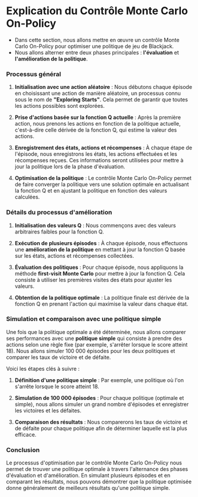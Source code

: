 # Explication du Contrôle Monte Carlo On-Policy

- Dans cette section, nous allons mettre en œuvre un contrôle Monte Carlo On-Policy pour optimiser une politique de jeu de Blackjack. 
- Nous allons alterner entre deux phases principales : **l'évaluation** et **l'amélioration de la politique**.

### Processus général

1. **Initialisation avec une action aléatoire** : Nous débutons chaque épisode en choisissant une action de manière aléatoire, un processus connu sous le nom de **"Exploring Starts"**. Cela permet de garantir que toutes les actions possibles sont explorées.
   
2. **Prise d'actions basée sur la fonction Q actuelle** : Après la première action, nous prenons les actions en fonction de la politique actuelle, c'est-à-dire celle dérivée de la fonction Q, qui estime la valeur des actions.

3. **Enregistrement des états, actions et récompenses** : À chaque étape de l'épisode, nous enregistrons les états, les actions effectuées et les récompenses reçues. Ces informations seront utilisées pour mettre à jour la politique lors de la phase d'évaluation.

4. **Optimisation de la politique** : Le contrôle Monte Carlo On-Policy permet de faire converger la politique vers une solution optimale en actualisant la fonction Q et en ajustant la politique en fonction des valeurs calculées.

### Détails du processus d'amélioration

1. **Initialisation des valeurs Q** : Nous commençons avec des valeurs arbitraires faibles pour la fonction Q.
   
2. **Exécution de plusieurs épisodes** : À chaque épisode, nous effectuons une **amélioration de la politique** en mettant à jour la fonction Q basée sur les états, actions et récompenses collectées.

3. **Évaluation des politiques** : Pour chaque épisode, nous appliquons la méthode **first-visit Monte Carlo** pour mettre à jour la fonction Q. Cela consiste à utiliser les premières visites des états pour ajuster les valeurs.

4. **Obtention de la politique optimale** : La politique finale est dérivée de la fonction Q en prenant l'action qui maximise la valeur dans chaque état.

### Simulation et comparaison avec une politique simple

Une fois que la politique optimale a été déterminée, nous allons comparer ses performances avec une **politique simple** qui consiste à prendre des actions selon une règle fixe (par exemple, s'arrêter lorsque le score atteint 18). Nous allons simuler 100 000 épisodes pour les deux politiques et comparer les taux de victoire et de défaite.

Voici les étapes clés à suivre :

1. **Définition d'une politique simple** : Par exemple, une politique où l'on s'arrête lorsque le score atteint 18.
   
2. **Simulation de 100 000 épisodes** : Pour chaque politique (optimale et simple), nous allons simuler un grand nombre d'épisodes et enregistrer les victoires et les défaites.

3. **Comparaison des résultats** : Nous comparerons les taux de victoire et de défaite pour chaque politique afin de déterminer laquelle est la plus efficace.

### Conclusion

Le processus d'optimisation par le contrôle Monte Carlo On-Policy nous permet de trouver une politique optimale à travers l'alternance des phases d'évaluation et d'amélioration. En simulant plusieurs épisodes et en comparant les résultats, nous pouvons démontrer que la politique optimisée donne généralement de meilleurs résultats qu'une politique simple.

